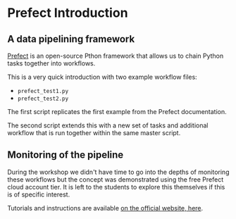 # Prefect Introduction
## A data pipelining framework

[Prefect](https://www.prefect.io/opensource/) is an open-source Pthon framework that allows us to chain Python tasks together into workflows.

This is a very quick introduction with two example workflow files:
- `prefect_test1.py`
- `prefect_test2.py`

The first script replicates the first example from the Prefect documentation.

The second script extends this with a new set of tasks and additional workflow that is run together within the same master script.

## Monitoring of the pipeline

During the workshop we didn't have time to go into the depths of monitoring these workflows but the concept was demonstrated using the free Prefect cloud account tier. It is left to the students to explore this themselves if this is of specific interest.

Tutorials and instructions are available [on the official website, here](https://docs.prefect.io/2.10.13/cloud/).